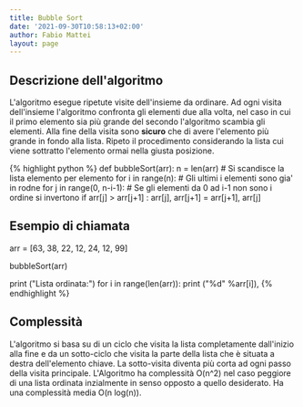 ```yaml
---
title: Bubble Sort
date: '2021-09-30T10:58:13+02:00'
author: Fabio Mattei
layout: page
---
```


## Descrizione dell'algoritmo

L'algoritmo esegue ripetute visite dell'insieme da ordinare.
Ad ogni visita dell'insieme l'algoritmo confronta gli elementi due alla volta, nel caso in cui il primo elemento sia più grande del secondo l'algoritmo scambia gli elementi.
Alla fine della visita sono __sicuro__ che di avere l'elemento più grande in fondo alla lista.
Ripeto il procedimento considerando la lista cui viene sottratto l'elemento ormai nella giusta posizione.

{% highlight python %}
def bubbleSort(arr):
    n = len(arr)
    # Si scandisce la lista elemento per elemento
    for i in range(n):
        # Gli ultimi i elementi sono gia' in rodne
        for j in range(0, n-i-1):
            # Se gli elementi da 0 ad i-1 non sono i ordine si invertono
            if arr[j] > arr[j+1] :
                arr[j], arr[j+1] = arr[j+1], arr[j]
 
## Esempio di chiamata
arr = [63, 38, 22, 12, 24, 12, 99]
 
bubbleSort(arr)
 
print ("Lista ordinata:")
for i in range(len(arr)):
    print ("%d" %arr[i]),
{% endhighlight %}

## Complessità

L'algoritmo si basa su di un ciclo che visita la lista completamente dall'inizio alla fine e da un sotto-ciclo che visita la parte della lista che è situata a destra dell'elemento chiave. La sotto-visita diventa più corta ad ogni passo della visita principale.
L'Algoritmo ha complessità O(n^2) nel caso peggiore di una lista ordinata inzialmente in senso opposto a quello desiderato. 
Ha una complessità media O(n log(n)).

